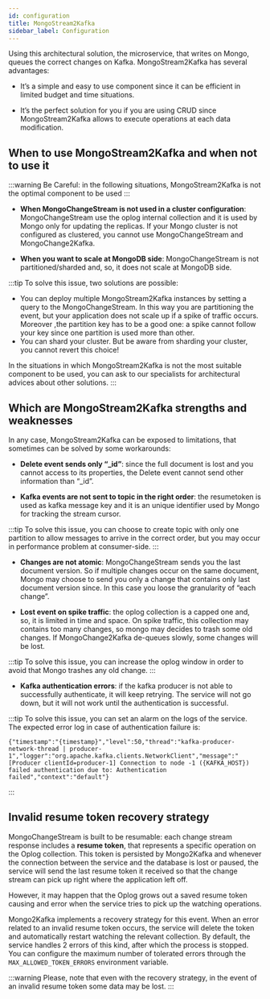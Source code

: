 ```yaml
---
id: configuration
title: MongoStream2Kafka
sidebar_label: Configuration
---
```




Using this architectural solution, the microservice, that writes on Mongo, queues the correct changes on Kafka.
MongoStream2Kafka has several advantages:

* It’s a simple and easy to use component since it can be efficient in limited budget and time situations.

* It’s the perfect solution for you if you are using CRUD since MongoStream2Kafka allows to execute operations at each data modification.

## When to use MongoStream2Kafka and when not to use it

:::warning
Be Careful: in the following situations, MongoStream2Kafka is not the optimal component to be used
:::

* **When MongoChangeStream is not used in a cluster configuration**: MongoChangeStream use the oplog internal collection and it is used by Mongo only for updating the replicas. If your Mongo cluster is not configured as clustered, you cannot use MongoChangeStream and MongoChange2Kafka.

* **When you want to scale at MongoDB side**: MongoChangeStream is not partitioned/sharded and, so, it does not scale at MongoDB side.

:::tip
To solve this issue, two solutions are possible:

* You can deploy multiple MongoStream2Kafka instances by setting a query to the MongoChangeStream. In this way you are partitioning the event, but your application does not scale up if a spike of traffic occurs. Moreover ,the partition key has to be a good one: a spike cannot follow your key since one partition is used more than other.
* You can shard your cluster. But be aware from sharding your cluster, you cannot revert this choice!

In the situations in which MongoStream2Kafka is not the most suitable component to be used, you can ask to our specialists for architectural advices about other solutions.
:::

## Which are MongoStream2Kafka strengths and weaknesses

In any case, MongoStream2Kafka can be exposed to limitations, that sometimes can be solved by some workarounds:

* **Delete event sends only “_id”**: since the full document is lost and you cannot access to its properties, the Delete event cannot send other information than “_id”.

* **Kafka events are not sent to topic in the right order**: the resumetoken is used as kafka message key and it is an unique identifier used by Mongo for tracking the stream cursor.

:::tip
To solve this issue, you can choose to create topic with only one partition to allow messages to arrive in the correct order, but you may occur in performance problem at consumer-side.
:::

* **Changes are not atomic**: MongoChangeStream sends you the last document version. So if multiple changes occur on the same document, Mongo may choose to send you only a change that contains only last document version since. In this case you loose the granularity of “each change”.

* **Lost event on spike traffic**: the oplog collection is a capped one and, so, it is limited in time and space. On spike traffic, this collection may contains too many changes, so mongo may decides to trash some old changes. If MongoChange2Kafka de-queues slowly, some changes will be lost.

:::tip
To solve this issue, you can increase the oplog window in order to avoid that Mongo trashes any old change.
:::

* **Kafka authentication errors**: if the kafka producer is not able to successfully authenticate, it will keep retrying.
The service will not go down, but it will not work until the authentication is successful.

:::tip
To solve this issue, you can set an alarm on the logs of the service. The expected error log in case of authentication failure is:
```shell
{"timestamp":"{timestamp}","level":50,"thread":"kafka-producer-network-thread | producer-1","logger":"org.apache.kafka.clients.NetworkClient","message":"[Producer clientId=producer-1] Connection to node -1 ({KAFKA_HOST}) failed authentication due to: Authentication failed","context":"default"}
```
:::

## Invalid resume token recovery strategy

MongoChangeStream is built to be resumable: each change stream response includes a **resume token**, that represents a
specific operation on the Oplog collection. This token is persisted by Mongo2Kafka and whenever the connection between the
service and the database is lost or paused, the service will send the last resume token it received so that the change
stream can pick up right where the application left off.

However, it may happen that the Oplog grows out a saved resume token causing and error when the service tries to pick up
the watching operations.

Mongo2Kafka implements a recovery strategy for this event. When an error related to an invalid resume token occurs, the
service will delete the token and automatically restart watching the relevant collection. By default, the service handles
2 errors of this kind, after which the process is stopped. You can configure the maximum number of tolerated errors
through the `MAX_ALLOWED_TOKEN_ERRORS` environment variable.

:::warning
Please, note that even with the recovery strategy, in the event of an invalid resume token some data may be lost.
:::
